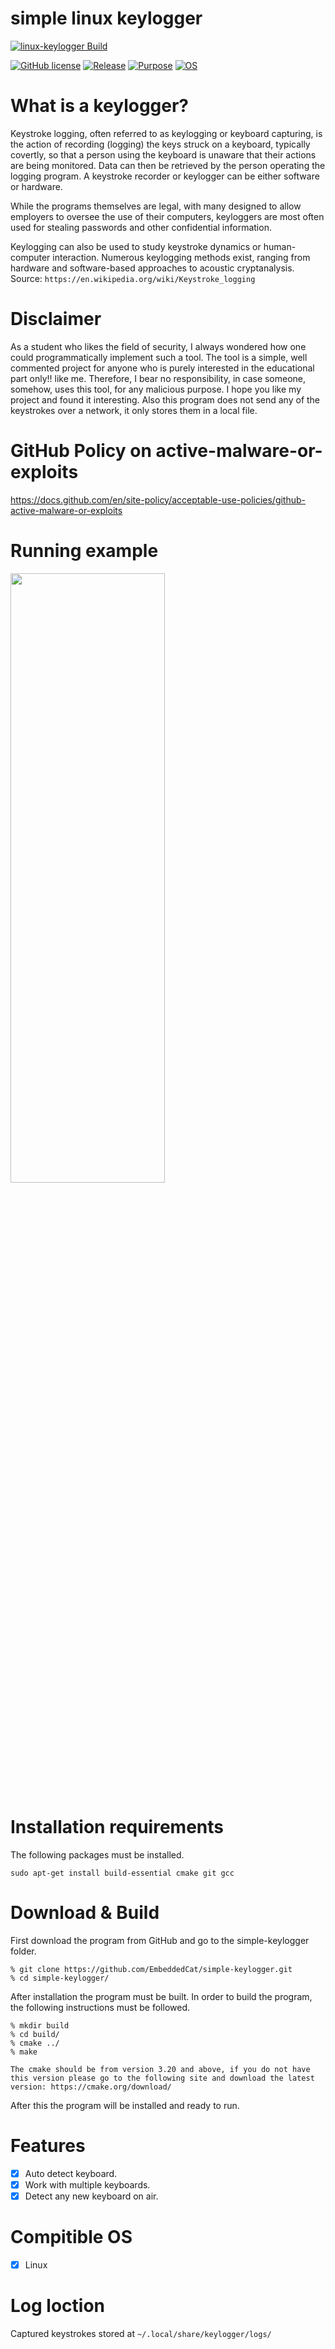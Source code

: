 # simple linux keylogger

[![linux-keylogger Build](https://github.com/EmbeddedCat/simple-keylogger/actions/workflows/cmake.yml/badge.svg?branch=main)](https://github.com/EmbeddedCat/simple-keylogger/actions/workflows/cmake.yml)


[![GitHub license](https://img.shields.io/badge/Licence-MIT-brightgreen)](https://github.com/EmbeddedCat/simple-keylogger/blob/main/LICENSE)
[![Release](https://img.shields.io/badge/Release-1.0-brightgreen)](https://github.com/EmbeddedCat/simple-keylogger/releases/tag/v1.0)
[![Purpose](https://img.shields.io/badge/Purpose-Educational-brightgreen)](https://github.com/EmbeddedCat/simple-keylogger/releases/tag/v1.0)
[![OS](https://img.shields.io/badge/OS-Linux-brightgreen)](https://github.com/EmbeddedCat/simple-keylogger)

# What is a keylogger?

Keystroke logging, often referred to as keylogging or keyboard capturing, is the action of recording (logging) the keys struck on a keyboard, typically covertly, so that a person using the keyboard is unaware that their actions are being monitored. Data can then be retrieved by the person operating the logging program. A keystroke recorder or keylogger can be either software or hardware.

While the programs themselves are legal, with many designed to allow employers to oversee the use of their computers, keyloggers are most often used for stealing passwords and other confidential information.

Keylogging can also be used to study keystroke dynamics or human-computer interaction. Numerous keylogging methods exist, ranging from hardware and software-based approaches to acoustic cryptanalysis.<br> 
Source: `https://en.wikipedia.org/wiki/Keystroke_logging`

# Disclaimer

As a student who likes the field of security, I always wondered how one could programmatically implement such a tool. The tool is a simple, well commented project for anyone who is purely interested in the educational part only!! like me. Therefore, I bear no responsibility, in case someone, somehow, uses this tool, for any malicious purpose. I hope you like my project and found it interesting. Also this program does not send any of the keystrokes over a network, it only stores them in a local file.

# GitHub Policy on active-malware-or-exploits

https://docs.github.com/en/site-policy/acceptable-use-policies/github-active-malware-or-exploits

# Running example

<img src="https://user-images.githubusercontent.com/38585824/150214487-0cd08cfc-3b26-4975-8669-233acf9ee59b.gif" width="70%" height="50%">


# Installation requirements
The following packages must be installed.<br>
```
sudo apt-get install build-essential cmake git gcc
```

# Download & Build

First download the program from GitHub and go to the simple-keylogger folder.

```
% git clone https://github.com/EmbeddedCat/simple-keylogger.git
% cd simple-keylogger/
```

After installation the program must be built. In order to build the program, the following instructions must be
followed.<br>

```
% mkdir build
% cd build/
% cmake ../
% make
```

`
The cmake should be from version 3.20 and above, if you do not have this version please go to the following site and download the latest version:
https://cmake.org/download/
`

After this the program will be installed and ready to run.

# Features
- [x] Auto detect keyboard.
- [x] Work with multiple keyboards.
- [x] Detect any new keyboard on air.

# Compitible OS
- [x] Linux

# Log loction
Captured keystrokes stored at `~/.local/share/keylogger/logs/`

